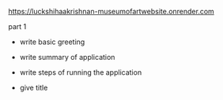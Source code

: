 https://luckshihaakrishnan-museumofartwebsite.onrender.com

part 1


- write basic greeting

- write summary of application

- write steps of running the application

- give title
